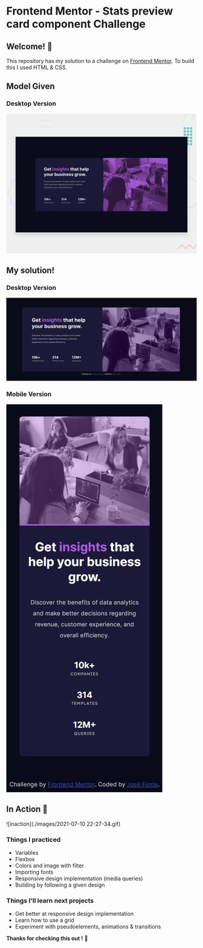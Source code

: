 
# Frontend Mentor - Stats preview card component Challenge
## Welcome! 👋

This repository has my solution to a challenge on <a href="http://frontendmentor.io" target="_blank">Frontend Mentor</a>.
To build this I used HTML & CSS.
## Model Given
### Desktop Version 
![Design preview for the Stats preview card component coding challenge](./design/desktop-preview.jpg)

## My solution!
### Desktop Version
![mydesktopsolution](./design/mysolutionscreenshot.png)

### Mobile Version
![mydesktopsolution](./images/mobilesolution.jpg)

## In Action 🎥
![inaction](./images/2021-07-10 22-27-34.gif)

### Things I practiced
- Variables
- Flexbox 
- Colors and image with filter 
- Importing fonts
- Responsive design implementation (media queries)
- Building by following a given design 

### Things I'll learn next projects
- Get better at responsive design implementation
- Learn how to use a grid 
- Experiment with pseudoelements, animations & transitions

**Thanks for checking this out !** 🦧
